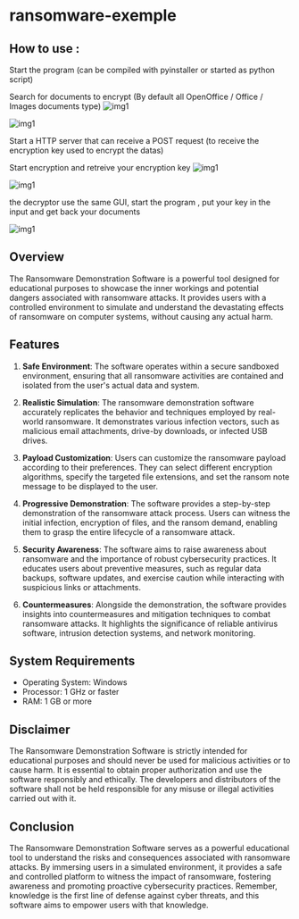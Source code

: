 # ransomware-exemple

## How to use : 

Start the program (can be compiled with pyinstaller or started as python script)

Search for documents to encrypt (By default all OpenOffice / Office / Images documents type)
![img1]([[/assets/img/MarineGEO_logo.png](https://user-images.githubusercontent.com/61753065/248557619-e227a545-21bb-4cb0-8fc2-840142860613.PN)](https://user-images.githubusercontent.com/61753065/248557619-e227a545-21bb-4cb0-8fc2-840142860613.PNG) "img1")

![img1]([[/assets/img/MarineGEO_logo.png](https://user-images.githubusercontent.com/61753065/248557616-4d757488-ae81-4423-8650-f1eed691cf8b.PNG)](https://user-images.githubusercontent.com/61753065/248557616-4d757488-ae81-4423-8650-f1eed691cf8b.PNG) "img1")


Start a HTTP server that can receive a POST request (to receive the encryption key used to encrypt the datas)

Start encryption and retreive your encryption key 
![img1]([[/assets/img/MarineGEO_logo.png](https://user-images.githubusercontent.com/61753065/248557618-9b7dc155-3cf8-46f5-bf01-16d1bc39099c.PNG)](https://user-images.githubusercontent.com/61753065/248557618-9b7dc155-3cf8-46f5-bf01-16d1bc39099c.PNG) "img1")

![img1]([[/assets/img/MarineGEO_logo.png](https://user-images.githubusercontent.com/61753065/248557615-8a22e001-1f14-4811-83dc-949a46ee6d6d.PNG)](https://user-images.githubusercontent.com/61753065/248557615-8a22e001-1f14-4811-83dc-949a46ee6d6d.PNG) "img1")


the decryptor use the same GUI, start the program , put your key in the input and get back your documents

![img1]([[/assets/img/MarineGEO_logo.png](https://user-images.githubusercontent.com/61753065/248557617-664e26a2-c81f-4794-a6ab-32ee208f98e7.PNG)](https://user-images.githubusercontent.com/61753065/248557617-664e26a2-c81f-4794-a6ab-32ee208f98e7.PNG) "img1")


## Overview

The Ransomware Demonstration Software is a powerful tool designed for educational purposes to showcase the inner workings and potential dangers associated with ransomware attacks. It provides users with a controlled environment to simulate and understand the devastating effects of ransomware on computer systems, without causing any actual harm.

## Features

1. **Safe Environment**: The software operates within a secure sandboxed environment, ensuring that all ransomware activities are contained and isolated from the user's actual data and system.

2. **Realistic Simulation**: The ransomware demonstration software accurately replicates the behavior and techniques employed by real-world ransomware. It demonstrates various infection vectors, such as malicious email attachments, drive-by downloads, or infected USB drives.

3. **Payload Customization**: Users can customize the ransomware payload according to their preferences. They can select different encryption algorithms, specify the targeted file extensions, and set the ransom note message to be displayed to the user.

4. **Progressive Demonstration**: The software provides a step-by-step demonstration of the ransomware attack process. Users can witness the initial infection, encryption of files, and the ransom demand, enabling them to grasp the entire lifecycle of a ransomware attack.

5. **Security Awareness**: The software aims to raise awareness about ransomware and the importance of robust cybersecurity practices. It educates users about preventive measures, such as regular data backups, software updates, and exercise caution while interacting with suspicious links or attachments.

6. **Countermeasures**: Alongside the demonstration, the software provides insights into countermeasures and mitigation techniques to combat ransomware attacks. It highlights the significance of reliable antivirus software, intrusion detection systems, and network monitoring.

## System Requirements

- Operating System: Windows
- Processor: 1 GHz or faster
- RAM: 1 GB or more

## Disclaimer

The Ransomware Demonstration Software is strictly intended for educational purposes and should never be used for malicious activities or to cause harm. It is essential to obtain proper authorization and use the software responsibly and ethically. The developers and distributors of the software shall not be held responsible for any misuse or illegal activities carried out with it.

## Conclusion

The Ransomware Demonstration Software serves as a powerful educational tool to understand the risks and consequences associated with ransomware attacks. By immersing users in a simulated environment, it provides a safe and controlled platform to witness the impact of ransomware, fostering awareness and promoting proactive cybersecurity practices. Remember, knowledge is the first line of defense against cyber threats, and this software aims to empower users with that knowledge.

